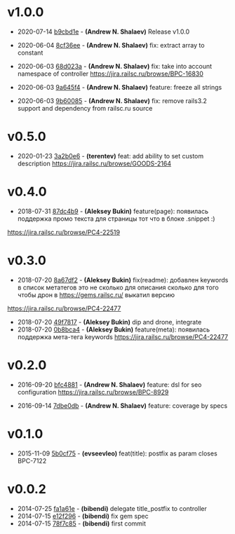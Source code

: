 # v1.0.0

* 2020-07-14 [b9cbd1e](../../commit/b9cbd1e) - __(Andrew N. Shalaev)__ Release v1.0.0 
* 2020-06-04 [8cf36ee](../../commit/8cf36ee) - __(Andrew N. Shalaev)__ fix: extract array to constant 
* 2020-06-03 [68d023a](../../commit/68d023a) - __(Andrew N. Shalaev)__ fix: take into account namespace of controller 
https://jira.railsc.ru/browse/BPC-16830

* 2020-06-03 [9a645f4](../../commit/9a645f4) - __(Andrew N. Shalaev)__ feature: freeze all strings 
* 2020-06-03 [9b60085](../../commit/9b60085) - __(Andrew N. Shalaev)__ fix: remove rails3.2 support and dependency from railsc.ru source 

# v0.5.0

* 2020-01-23 [3a2b0e6](../../commit/3a2b0e6) - __(terentev)__ feat: add ability to set custom description 
https://jira.railsc.ru/browse/GOODS-2164

# v0.4.0

* 2018-07-31 [87dc4b9](../../commit/87dc4b9) - __(Aleksey Bukin)__ feature(page): появилась поддержка промо текста для страницы 
тот что в блоке .snippet :)

https://jira.railsc.ru/browse/PC4-22519

# v0.3.0

* 2018-07-20 [8a67df2](../../commit/8a67df2) - __(Aleksey Bukin)__ fix(readme): добавлен keywords в список метатегов 
это не сколько для описания сколько для того чтобы дрон в https://gems.railsc.ru/ выкатил версию

https://jira.railsc.ru/browse/PC4-22477

* 2018-07-20 [49f7817](../../commit/49f7817) - __(Aleksey Bukin)__ dip and drone, integrate 
* 2018-07-20 [0b8bca4](../../commit/0b8bca4) - __(Aleksey Bukin)__ feature(meta): появилась поддержка мета-тега keywords 
https://jira.railsc.ru/browse/PC4-22477

# v0.2.0

* 2016-09-20 [bfc4881](../../commit/bfc4881) - __(Andrew N. Shalaev)__ feature: dsl for seo configuration 
https://jira.railsc.ru/browse/BPC-8929

* 2016-09-14 [7dbe0db](../../commit/7dbe0db) - __(Andrew N. Shalaev)__ feature: coverage by specs 

# v0.1.0

* 2015-11-09 [5b0cf75](../../commit/5b0cf75) - __(evseevleo)__ feat(title): postfix as param 
closes BPC-7122

# v0.0.2

* 2014-07-25 [fa1a61e](../../commit/fa1a61e) - __(bibendi)__ delegate title_postfix to controller 
* 2014-07-15 [e12f296](../../commit/e12f296) - __(bibendi)__ fix gem spec 
* 2014-07-15 [78f7c85](../../commit/78f7c85) - __(bibendi)__ first commit 
